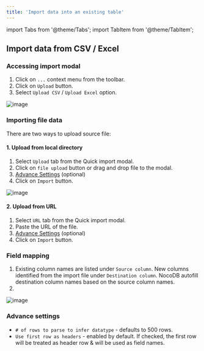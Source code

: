 ```yaml
---
title: 'Import data into an existing table'
---
```

import Tabs from '@theme/Tabs';
import TabItem from '@theme/TabItem';

## Import data from CSV / Excel

### Accessing import modal
1. Click on `...` context menu from the toolbar.
2. Click on `Upload` button.
3. Select `Upload CSV` / `Upload Excel` option.    
  
![image](/img/v2/upload-csv-1.png)

### Importing file data
There are two ways to upload source file:

#### 1. Upload from local directory
1. Select `Upload` tab from the Quick import modal.
2. Click on `file upload` button or drag and drop file to the modal.
3. [Advance Settings](#advance-settings) (optional)
4. Click on `Import` button.  
  
![image](/img/v2/upload-csv-2.png)

#### 2. Upload from URL
1. Select `URL` tab from the Quick import modal.
2. Paste the URL of the file.
3. [Advance Settings](#advance-settings) (optional)
4. Click on `Import` button.

### Field mapping
1. Existing column names are listed under `Source column`. New columns identified from the import file under `Destination column`. NocoDB autofill destination column names based on the source column names.
2. 



![image](/img/v2/upload-csv-3.png)

### Advance settings
- `# of rows to parse to infer datatype` - defaults to 500 rows.
- `Use first row as headers` - enabled by default. If checked, the first row will be treated as header row & will be used as field names.
